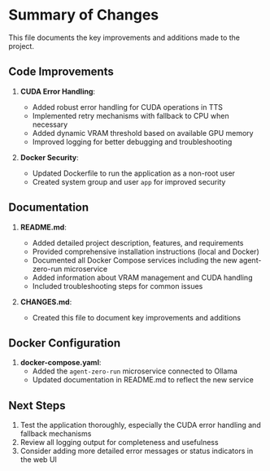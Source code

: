 # Summary of Changes

This file documents the key improvements and additions made to the project.

## Code Improvements

1. **CUDA Error Handling**:
   - Added robust error handling for CUDA operations in TTS
   - Implemented retry mechanisms with fallback to CPU when necessary
   - Added dynamic VRAM threshold based on available GPU memory
   - Improved logging for better debugging and troubleshooting

2. **Docker Security**:
   - Updated Dockerfile to run the application as a non-root user
   - Created system group and user `app` for improved security

## Documentation

1. **README.md**:
   - Added detailed project description, features, and requirements
   - Provided comprehensive installation instructions (local and Docker)
   - Documented all Docker Compose services including the new agent-zero-run microservice
   - Added information about VRAM management and CUDA handling
   - Included troubleshooting steps for common issues

2. **CHANGES.md**:
   - Created this file to document key improvements and additions

## Docker Configuration

1. **docker-compose.yaml**:
   - Added the `agent-zero-run` microservice connected to Ollama
   - Updated documentation in README.md to reflect the new service

## Next Steps

1. Test the application thoroughly, especially the CUDA error handling and fallback mechanisms
2. Review all logging output for completeness and usefulness
3. Consider adding more detailed error messages or status indicators in the web UI
